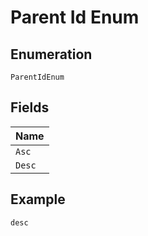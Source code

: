 
# Parent Id Enum

## Enumeration

`ParentIdEnum`

## Fields

| Name |
|  --- |
| `Asc` |
| `Desc` |

## Example

```
desc
```

